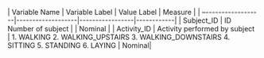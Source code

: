 | Variable Name  | Variable Label  | Value Label  | Measure |
| –------------------|-------------------|-----------------|------------|
| Subject_ID | ID Number of subject |  | Nominal |
| Activity_ID | Activity performed by subject | 1. WALKING
2. WALKING_UPSTAIRS
3. WALKING_DOWNSTAIRS
4. SITTING
5. STANDING
6. LAYING | Nominal|
